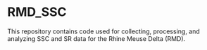 # RMD_SSC
This repository contains code used for collecting, processing, and analyzing SSC and SR data for the Rhine Meuse Delta (RMD).
